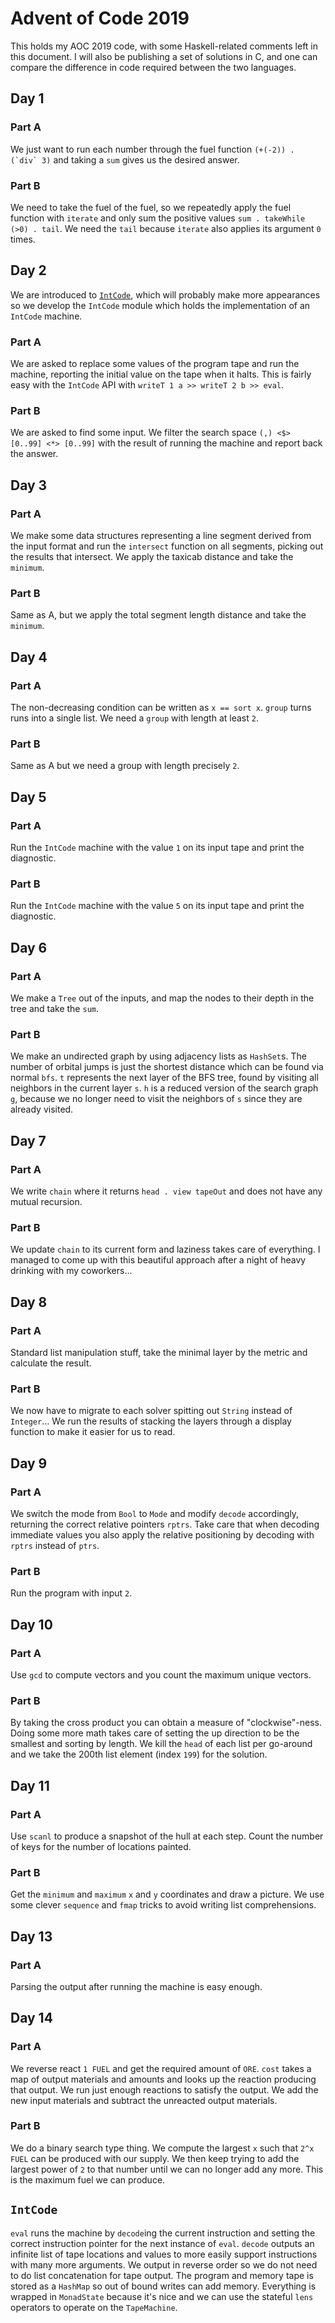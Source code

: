 # Advent of Code 2019

This holds my AOC 2019 code, with some Haskell-related comments left in this
document. I will also be publishing a set of solutions in C, and one can compare
the difference in code required between the two languages.

## Day 1

### Part A

We just want to run each number through the fuel function ``(+(-2)) . (`div`
3)`` and taking a `sum` gives us the desired answer.

### Part B

We need to take the fuel of the fuel, so we repeatedly apply the fuel function
with `iterate` and only sum the positive values `sum . takeWhile (>0) . tail`.
We need the `tail` because `iterate` also applies its argument `0` times.

## Day 2

We are introduced to [`IntCode`](#intcode), which will probably make more
appearances so we develop the `IntCode` module which holds the implementation of
an `IntCode` machine.

### Part A

We are asked to replace some values of the program tape and run the machine,
reporting the initial value on the tape when it halts. This is fairly easy with
the `IntCode` API with `writeT 1 a >> writeT 2 b >> eval`.

### Part B

We are asked to find some input. We filter the search space `(,) <$> [0..99] <*>
[0..99]` with the result of running the machine and report back the answer.

## Day 3

### Part A

We make some data structures representing a line segment derived from the input
format and run the `intersect` function on all segments, picking out the results
that intersect. We apply the taxicab distance and take the `minimum`.

### Part B

Same as A, but we apply the total segment length distance and take the
`minimum`.

## Day 4

### Part A

The non-decreasing condition can be written as `x == sort x`. `group` turns runs
into a single list. We need a `group` with length at least `2`.

### Part B

Same as A but we need a group with length precisely `2`.

## Day 5

### Part A

Run the `IntCode` machine with the value `1` on its input tape and print the
diagnostic.

### Part B

Run the `IntCode` machine with the value `5` on its input tape and print the
diagnostic.

## Day 6

### Part A

We make a `Tree` out of the inputs, and map the nodes to their depth in the tree
and take the `sum`.

### Part B

We make an undirected graph by using adjacency lists as `HashSet`s. The number
of orbital jumps is just the shortest distance which can be found via normal
`bfs`. `t` represents the next layer of the BFS tree, found by visiting all
neighbors in the current layer `s`. `h` is a reduced version of the search graph
`g`, because we no longer need to visit the neighbors of `s` since they are
already visited.

## Day 7

### Part A

We write `chain` where it returns `head . view tapeOut` and does not have any
mutual recursion.

### Part B

We update `chain` to its current form and laziness takes care of everything. I
managed to come up with this beautiful approach after a night of heavy drinking
with my coworkers...

## Day 8

### Part A

Standard list manipulation stuff, take the minimal layer by the metric and
calculate the result.

### Part B

We now have to migrate to each solver spitting out `String` instead of
`Integer`... We run the results of stacking the layers through a display
function to make it easier for us to read.

## Day 9

### Part A

We switch the mode from `Bool` to `Mode` and modify `decode` accordingly,
returning the correct relative pointers `rptrs`. Take care that when decoding
immediate values you also apply the relative positioning by decoding with
`rptrs` instead of `ptrs`.

### Part B

Run the program with input `2`.

## Day 10

### Part A

Use `gcd` to compute vectors and you count the maximum unique vectors.

### Part B

By taking the cross product you can obtain a measure of "clockwise"-ness. Doing
some more math takes care of setting the up direction to be the smallest and
sorting by length. We kill the `head` of each list per go-around and we take the
200th list element (index `199`) for the solution.

## Day 11

### Part A

Use `scanl` to produce a snapshot of the hull at each step. Count the number of
keys for the number of locations painted.

### Part B

Get the `minimum` and `maximum` `x` and `y` coordinates and draw a picture. We
use some clever `sequence` and `fmap` tricks to avoid writing list
comprehensions.

## Day 13

### Part A

Parsing the output after running the machine is easy enough.

## Day 14

### Part A

We reverse react `1 FUEL` and get the required amount of `ORE`. `cost` takes a
map of output materials and amounts and looks up the reaction producing that
output. We run just enough reactions to satisfy the output. We add the new input
materials and subtract the unreacted output materials.

### Part B

We do a binary search type thing. We compute the largest `x` such that `2^x
FUEL` can be produced with our supply. We then keep trying to add the largest
power of `2` to that number until we can no longer add any more. This is the
maximum fuel we can produce.

## `IntCode`

`eval` runs the machine by `decode`ing the current instruction and setting the
correct instruction pointer for the next instance of `eval`. `decode` outputs an
infinite list of tape locations and values to more easily support instructions
with many more arguments. We output in reverse order so we do not need to do
list concatenation for tape output. The program and memory tape is stored as a
`HashMap` so out of bound writes can add memory. Everything is wrapped in
`MonadState` because it's nice and we can use the stateful `lens` operators to
operate on the `TapeMachine`.
